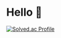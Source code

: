 # Hello 👋
[![Solved.ac Profile](http://mazassumnida.wtf/api/v2/generate_badge?boj=je0shin)](https://solved.ac/je0shin/)
